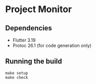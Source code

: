 # Project Monitor

## Dependencies

 * Flutter 3.19
 * Protoc 26.1 (for code generation only)

## Running the build

```
make setup
make check
```
